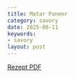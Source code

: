 ```yaml
---
title: Matar Paneer
category: savory
date: 2025-06-11
keywords:
- savory
layout: post
---
```


[Rezept PDF]({{site.baseurl}}/assets/pdf/matar_paneer.pdf)

